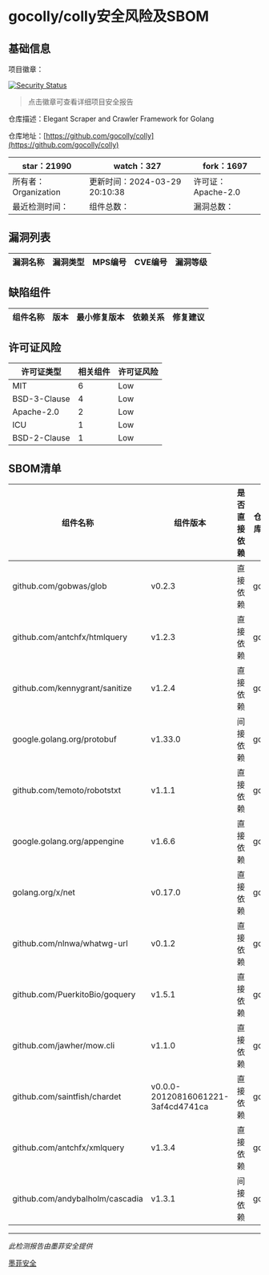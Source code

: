 # gocolly/colly安全风险及SBOM

## 基础信息

项目徽章：

[![Security Status](https://www.murphysec.com/platform3/v31/badge/1774866823035486209.svg)](https://www.murphysec.com/console/report/1724132425365147648/1774866823035486209)

> 点击徽章可查看详细项目安全报告

仓库描述：Elegant Scraper and Crawler Framework for Golang

仓库地址：[https://github.com/gocolly/colly](https://github.com/gocolly/colly)

| star：21990 | watch：327 | fork：1697 |
| ----------- | -------------- | ------------ |
| 所有者：Organization | 更新时间：2024-03-29 20:10:38 | 许可证：Apache-2.0 |
| 最近检测时间： | 组件总数： | 漏洞总数： |




## 漏洞列表

| 漏洞名称 | 漏洞类型 | MPS编号 | CVE编号 | 漏洞等级 |
| ------- | ------ | ------- | ------ | ----- |





## 缺陷组件

| 组件名称 | 版本 | 最小修复版本 | 依赖关系 | 修复建议 |
| -------- | ---- | ------------ | -------- | -------- |





## 许可证风险

| 许可证类型 | 相关组件 | 许可证风险 |
| ---------- | -------- | ---------- |
|MIT|6|Low|
|BSD-3-Clause|4|Low|
|Apache-2.0|2|Low|
|ICU|1|Low|
|BSD-2-Clause|1|Low|




## SBOM清单

| 组件名称 | 组件版本 | 是否直接依赖 | 仓库 |
| -------- | -------- | ------------ | ---- |
|github.com/gobwas/glob|v0.2.3|直接依赖|go|
|github.com/antchfx/htmlquery|v1.2.3|直接依赖|go|
|github.com/kennygrant/sanitize|v1.2.4|直接依赖|go|
|google.golang.org/protobuf|v1.33.0|间接依赖|go|
|github.com/temoto/robotstxt|v1.1.1|直接依赖|go|
|google.golang.org/appengine|v1.6.6|直接依赖|go|
|golang.org/x/net|v0.17.0|直接依赖|go|
|github.com/nlnwa/whatwg-url|v0.1.2|直接依赖|go|
|github.com/PuerkitoBio/goquery|v1.5.1|直接依赖|go|
|github.com/jawher/mow.cli|v1.1.0|直接依赖|go|
|github.com/saintfish/chardet|v0.0.0-20120816061221-3af4cd4741ca|直接依赖|go|
|github.com/antchfx/xmlquery|v1.3.4|直接依赖|go|
|github.com/andybalholm/cascadia|v1.3.1|间接依赖|go|


------

*此检测报告由墨菲安全提供*

[墨菲安全](www.murphysec.com)